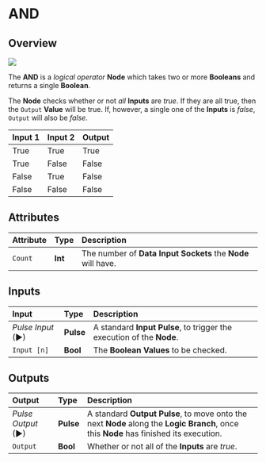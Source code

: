 # AND

## Overview

![](../../../.gitbook/assets/node-and.png)

The **AND** is a _logical operator_ **Node** which takes two or more **Booleans** and returns a single **Boolean**.

The **Node** checks whether or not _all_ **Inputs** are _true_. If they are all true, then the `Output` **Value** will be true. If, however, a single one of the **Inputs** is _false_, `Output` will also be _false_.

| Input 1 | Input 2 | Output |
| :--- | :--- | :--- |
| True | True | True |
| True | False | False |
| False | True | False |
| False | False | False |

## Attributes

| Attribute | Type | Description |
| :--- | :--- | :--- |
| `Count` | **Int** | The number of **Data Input Sockets** the **Node** will have. |

## Inputs

| Input | Type | Description |
| :--- | :--- | :--- |
| _Pulse Input_ \(►\) | **Pulse** | A standard **Input Pulse**, to trigger the execution of the **Node**. |
| `Input [n]` | **Bool** | The **Boolean Values** to be checked. |

## Outputs

| Output | Type | Description |
| :--- | :--- | :--- |
| _Pulse Output_ \(►\) | **Pulse** | A standard **Output Pulse**, to move onto the next **Node** along the **Logic Branch**, once this **Node** has finished its execution. |
| `Output` | **Bool** | Whether or not all of the **Inputs** are _true_. |

